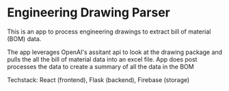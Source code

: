 # Engineering Drawing Parser

This is an app to process engineering drawings to extract bill of material (BOM) data. 

The app leverages OpenAI's assitant api to look at the drawing package and pulls the all the bill of material data into an excel file. App does post processes the data to create a summary of all the data in the BOM 

Techstack: React (frontend), Flask (backend), Firebase (storage)
